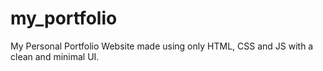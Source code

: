 # my_portfolio
My Personal Portfolio Website made using only HTML, CSS and JS with a clean and minimal UI.
